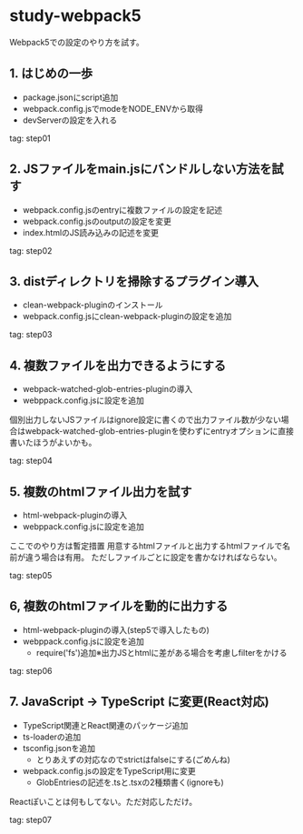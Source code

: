 # study-webpack5
Webpack5での設定のやり方を試す。

## 1. はじめの一歩
- package.jsonにscript追加
- webpack.config.jsでmodeをNODE_ENVから取得
- devServerの設定を入れる

tag: step01

## 2. JSファイルをmain.jsにバンドルしない方法を試す
- webpack.config.jsのentryに複数ファイルの設定を記述
- webpack.config.jsのoutputの設定を変更
- index.htmlのJS読み込みの記述を変更

tag: step02

## 3. distディレクトリを掃除するプラグイン導入
- clean-webpack-pluginのインストール
- webpack.config.jsにclean-webpack-pluginの設定を追加

tag: step03

## 4. 複数ファイルを出力できるようにする
- webpack-watched-glob-entries-pluginの導入
- webppack.config.jsに設定を追加

個別出力しないJSファイルはignore設定に書くので出力ファイル数が少ない場合はwebpack-watched-glob-entries-pluginを使わずにentryオプションに直接書いたほうがよいかも。

tag: step04

## 5. 複数のhtmlファイル出力を試す
- html-webpack-pluginの導入
- webppack.config.jsに設定を追加

ここでのやり方は暫定措置
用意するhtmlファイルと出力するhtmlファイルで名前が違う場合は有用。
ただしファイルごとに設定を書かなければならない。

tag: step05


## 6, 複数のhtmlファイルを動的に出力する
- html-webpack-pluginの導入(step5で導入したもの)
- webppack.config.jsに設定を追加
  - require('fs')追加※出力JSとhtmlに差がある場合を考慮しfilterをかける

tag: step06

## 7. JavaScript -> TypeScript に変更(React対応)
- TypeScript関連とReact関連のパッケージ追加
- ts-loaderの追加
- tsconfig.jsonを追加
  - とりあえずの対応なのでstrictはfalseにする(ごめんね)
- webpack.config.jsの設定をTypeScript用に変更
  - GlobEntriesの記述を.tsと.tsxの2種類書く(ignoreも)

Reactぽいことは何もしてない。ただ対応しただけ。

tag: step07
